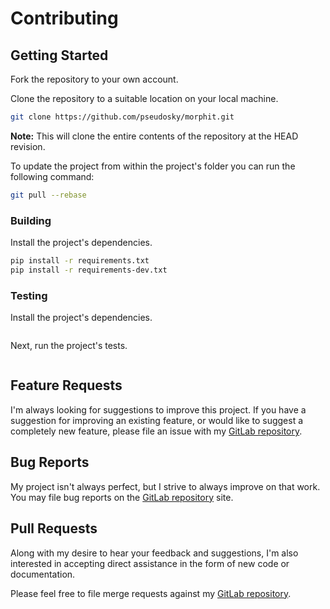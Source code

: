 # Contributing

## Getting Started

Fork the repository to your own account.

Clone the repository to a suitable location on your local machine.

```bash
git clone https://github.com/pseudosky/morphit.git
```

**Note:** This will clone the entire contents of the repository at the HEAD revision.

To update the project from within the project's folder you can run the following command:

```bash
git pull --rebase
```

### Building

Install the project's dependencies.

```bash
pip install -r requirements.txt
pip install -r requirements-dev.txt
```

### Testing

Install the project's dependencies.

```bash
```

Next, run the project's tests.

```bash
```

## Feature Requests

I'm always looking for suggestions to improve this project. If you have a suggestion for improving an existing feature, or would like to suggest a completely new feature, please file an issue with my [GitLab repository](https://github.com/pseudosky/morphit/issues).

## Bug Reports

My project isn't always perfect, but I strive to always improve on that work. You may file bug reports on the [GitLab repository](https://github.com/pseudosky/morphit/issues) site.

## Pull Requests

Along with my desire to hear your feedback and suggestions, I'm also interested in accepting direct assistance in the form of new code or documentation.

Please feel free to file merge requests against my [GitLab repository](https://github.com/pseudosky/morphit/pulls).
